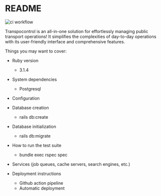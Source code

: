 # README
![ci workflow](https://github.com/alexandergiraldo/transport_manager/actions/workflows/ci.yml/badge.svg)

Transpocontrol is an all-in-one solution for effortlessly managing public transport operations! It simplifies the complexities of day-to-day operations with its user-friendly interface and comprehensive features.

Things you may want to cover:

* Ruby version
  * 3.1.4

* System dependencies
  * Postgresql

* Configuration

* Database creation
  * rails db:create

* Database initialization
  * rails db:migrate

* How to run the test suite
  * bundle exec rspec spec

* Services (job queues, cache servers, search engines, etc.)

* Deployment instructions
  * Github action pipeline
  * Automatic deployment

